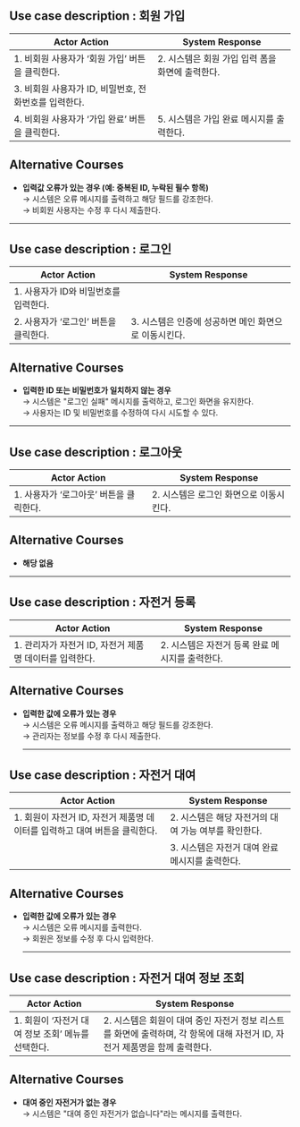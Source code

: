## Use case description : 회원 가입

| Actor Action                                          | System Response                                  |
| ----------------------------------------------------- | ------------------------------------------------ |
| 1. 비회원 사용자가 ‘회원 가입’ 버튼을 클릭한다.       | 2. 시스템은 회원 가입 입력 폼을 화면에 출력한다. |
| 3. 비회원 사용자가 ID, 비밀번호, 전화번호를 입력한다. |                                                  |
| 4. 비회원 사용자가 ‘가입 완료’ 버튼을 클릭한다.       | 5. 시스템은 가입 완료 메시지를 출력한다.         |

## Alternative Courses

- **입력값 오류가 있는 경우 (예: 중복된 ID, 누락된 필수 항목)**  
  → 시스템은 오류 메시지를 출력하고 해당 필드를 강조한다.  
  → 비회원 사용자는 수정 후 다시 제출한다.

---

## Use case description : 로그인

| Actor Action                          | System Response                                       |
| ------------------------------------- | ----------------------------------------------------- |
| 1. 사용자가 ID와 비밀번호를 입력한다. |                                                       |
| 2. 사용자가 ‘로그인’ 버튼을 클릭한다. | 3. 시스템은 인증에 성공하면 메인 화면으로 이동시킨다. |

## Alternative Courses

- **입력한 ID 또는 비밀번호가 일치하지 않는 경우**  
  → 시스템은 "로그인 실패" 메시지를 출력하고, 로그인 화면을 유지한다.  
  → 사용자는 ID 및 비밀번호를 수정하여 다시 시도할 수 있다.

---

## Use case description : 로그아웃

| Actor Action                            | System Response                         |
| --------------------------------------- | --------------------------------------- |
| 1. 사용자가 ‘로그아웃’ 버튼을 클릭한다. | 2. 시스템은 로그인 화면으로 이동시킨다. |

## Alternative Courses

- **해당 없음**

---

## Use case description : 자전거 등록

| Actor Action                                            | System Response                                 |
| ------------------------------------------------------- | ----------------------------------------------- |
| 1. 관리자가 자전거 ID, 자전거 제품명 데이터를 입력한다. | 2. 시스템은 자전거 등록 완료 메시지를 출력한다. |

## Alternative Courses

- **입력한 값에 오류가 있는 경우**  
  → 시스템은 오류 메시지를 출력하고 해당 필드를 강조한다.  
  → 관리자는 정보를 수정 후 다시 제출한다.

  ***

## Use case description : 자전거 대여

| Actor Action                                                               | System Response                                      |
| -------------------------------------------------------------------------- | ---------------------------------------------------- |
| 1. 회원이 자전거 ID, 자전거 제품명 데이터를 입력하고 대여 버튼을 클릭한다. | 2. 시스템은 해당 자전거의 대여 가능 여부를 확인한다. |
|                                                                            | 3. 시스템은 자전거 대여 완료 메시지를 출력한다.      |

## Alternative Courses

- **입력한 값에 오류가 있는 경우**  
  → 시스템은 오류 메시지를 출력한다.  
  → 회원은 정보를 수정 후 다시 입력한다.

  ***

## Use case description : 자전거 대여 정보 조회

| Actor Action                                       | System Response                                                                                                             |
| -------------------------------------------------- | --------------------------------------------------------------------------------------------------------------------------- |
| 1. 회원이 ‘자전거 대여 정보 조회’ 메뉴를 선택한다. | 2. 시스템은 회원이 대여 중인 자전거 정보 리스트를 화면에 출력하며, 각 항목에 대해 자전거 ID, 자전거 제품명을 함께 출력한다. |

## Alternative Courses

- **대여 중인 자전거가 없는 경우**  
  → 시스템은 "대여 중인 자전거가 없습니다"라는 메시지를 출력한다.
